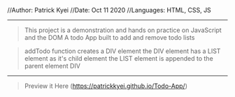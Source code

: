 //Author: Patrick Kyei
//Date: Oct 11 2020
//Languages: HTML, CSS, JS

---------------------------------------------------------------------------
>This project is a demonstration and hands on practice on JavaScript and the DOM
>A todo App built to add and remove todo lists

>addTodo function creates a DIV element
>the DIV element has a LIST element as it's child element
>the LIST element is appended to the parent element DIV
---------------------------------------------------------------------------
>Preview it Here (https://patrickkyei.github.io/Todo-App/)
